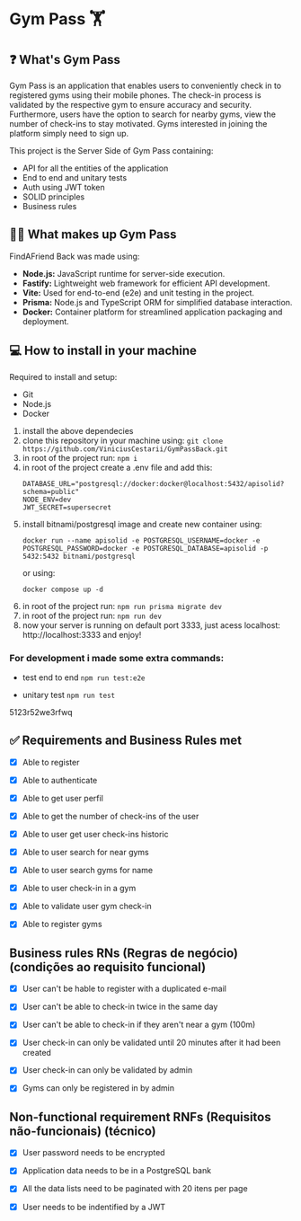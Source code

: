 # Gym Pass 🏋️

## ❓ What's Gym Pass

 Gym Pass is an application that enables users to conveniently check in to registered gyms using their mobile phones. The check-in process is validated by the respective gym to ensure accuracy and security. Furthermore, users have the option to search for nearby gyms, view the number of check-ins to stay motivated. Gyms interested in joining the platform simply need to sign up.

This project is the Server Side of Gym Pass containing:

- API for all the entities of the application
- End to end and unitary tests
- Auth using JWT token
- SOLID principles
- Business rules

## 👨‍💻 What makes up Gym Pass

FindAFriend Back was made using:

- **Node.js:** JavaScript runtime for server-side execution.
- **Fastify:** Lightweight web framework for efficient API development.
- **Vite:** Used for end-to-end (e2e) and unit testing in the project.
- **Prisma:** Node.js and TypeScript ORM for simplified database interaction.
- **Docker:** Container platform for streamlined application packaging and deployment.

## 💻 How to install in your machine

Required to install and setup:
- Git
- Node.js
- Docker

1. install the above dependecies
2. clone this repository in your machine using: `git clone https://github.com/ViniciusCestarii/GymPassBack.git`
3. in root of the project run: `npm i`
4. in root of the project create a .env file and add this:
   ```
   DATABASE_URL="postgresql://docker:docker@localhost:5432/apisolid?schema=public"
   NODE_ENV=dev
   JWT_SECRET=supersecret
   ```
5. install bitnami/postgresql image and create new container using:
   ```
   docker run --name apisolid -e POSTGRESQL_USERNAME=docker -e POSTGRESQL_PASSWORD=docker -e POSTGRESQL_DATABASE=apisolid -p 5432:5432 bitnami/postgresql
   ```
   or using:
   ```
   docker compose up -d
   ```
7. in root of the project run: `npm run prisma migrate dev`
8. in root of the project run: `npm run dev`
9. now your server is running on default port 3333, just acess localhost: http://localhost:3333 and enjoy!

### For development i made some extra commands:
- test end to end
`npm run test:e2e`

- unitary test
`npm run test`

5123r52we3rfwq 
## ✅ Requirements and Business Rules met

- [x] Able to register

- [x] Able to authenticate

- [x] Able to get user perfil

- [x] Able to get the number of check-ins of the user

- [x] Able to user get user check-ins historic

- [x] Able to user search for near gyms

- [x] Able to user search gyms for name

- [x] Able to user check-in in a gym

- [x] Able to validate user gym check-in

- [x] Able to register gyms

## Business rules RNs (Regras de negócio) (condições ao requisito funcional)

- [x] User can't be hable to register with a duplicated e-mail

- [x] User can't be able to check-in twice in the same day

- [x] User can't be able to check-in if they aren't near a gym (100m)

- [x] User check-in can only be validated until 20 minutes after it had been created

- [x] User check-in can only be validated by admin

- [x] Gyms can only be registered in by admin

## Non-functional requirement RNFs (Requisitos não-funcionais) (técnico)

- [x] User password needs to be encrypted

- [x] Application data needs to be in a PostgreSQL bank

- [x] All the data lists need to be paginated with 20 itens per page

- [x] User needs to be indentified by a JWT
